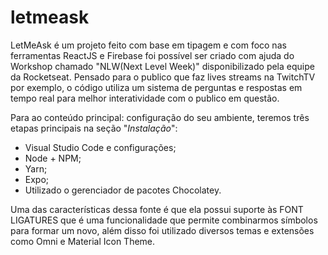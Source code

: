 # letmeask
LetMeAsk é um projeto feito com base em tipagem e com foco nas ferramentas ReactJS e Firebase foi possível ser criado com ajuda do Workshop chamado "NLW(Next Level Week)" 
disponibilizado pela equipe da Rocketseat.
Pensado para o publico que faz lives streams na TwitchTV por exemplo, o código utiliza um sistema de perguntas e respostas em tempo real para melhor interatividade com o publico 
em questão.

Para ao conteúdo principal: configuração do seu ambiente, teremos três etapas principais na seção "*Instalação*":

- Visual Studio Code e configurações;
- Node + NPM;
- Yarn;
- Expo;
- Utilizado o gerenciador de pacotes Chocolatey.

Uma das características dessa fonte é que ela possui suporte às FONT LIGATURES que é uma funcionalidade que permite combinarmos símbolos para formar um novo, além disso foi 
utilizado diversos temas e extensões como Omni e Material Icon Theme.
